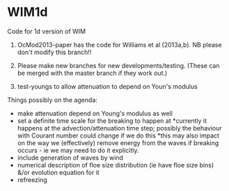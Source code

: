WIM1d
=====

Code for 1d version of WIM

1. OcMod2013-paper has the code for Williams et al (2013a,b).
   NB please don't modify this branch!!

2. Please make new branches for new developments/testing.
   (These can be merged with the master branch if they work out.)

3. test-youngs to allow attenuation to depend on Youn's modulus

Things possibly on the agenda:
- make attenuation depend on Young's modulus as well
- set a definite time scale for the breaking to happen at
  *currently it happens at the advection/attenuation time step;
   possibly the behaviour with Courant number could change if we do this
  *this may also impact on the way we (effectively) remove energy from
   the waves if breaking occurs - ie we may need to do it explicitly.
- include generation of waves by wind
- numerical description of floe size distribution (ie have floe size bins)  &/or evolution equation for it
- refreezing
